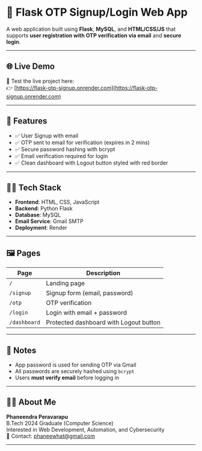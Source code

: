 # 🔐 Flask OTP Signup/Login Web App

A web application built using **Flask**, **MySQL**, and **HTML/CSS/JS** that supports **user registration with OTP verification via email** and **secure login**.

---

## 🌐 Live Demo

🚀 Test the live project here:  
👉 [https://flask-otp-signup.onrender.com](https://flask-otp-signup.onrender.com)

---

## 🧰 Features

- ✅ User Signup with email
- ✅ OTP sent to email for verification (expires in 2 mins)
- ✅ Secure password hashing with bcrypt
- ✅ Email verification required for login
- ✅ Clean dashboard with Logout button styled with red border

---

## 👨‍💻 Tech Stack

- **Frontend**: HTML, CSS, JavaScript  
- **Backend**: Python Flask  
- **Database**: MySQL  
- **Email Service**: Gmail SMTP  
- **Deployment**: Render

---

## 🖼️ Pages

| Page          | Description                          |
|---------------|--------------------------------------|
| `/`           | Landing page                         |
| `/signup`     | Signup form (email, password)        |
| `/otp`        | OTP verification                     |
| `/login`      | Login with email + password          |
| `/dashboard`  | Protected dashboard with Logout button |

---

## 📌 Notes

- App password is used for sending OTP via Gmail  
- All passwords are securely hashed using `bcrypt`  
- Users **must verify email** before logging in

---

## 🙋‍♂️ About Me

**Phaneendra Peravarapu**  
B.Tech 2024 Graduate (Computer Science)  
Interested in Web Development, Automation, and Cybersecurity  
📧 Contact: phaneewhat@gmail.com

---
